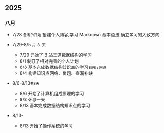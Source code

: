 ## 2025

### 八月

- 7/28 `备考的开始`
  搭建个人博客,学习 Markdown 基本语法,确立学习的大致方向

- 7/29-8/5 `共 8 天`

  - 7/29 开始了 B 站王道数据结构的学习
  - 8/1 制订了相对完善的个人计划
  - 8/3 基本完成数据结构知识点的学习`看完了网课`
  - 8/4 构建知识点网络、做题、查漏补缺

- 8/6-8/13`共8天`
  - 8/6 开始了计算机组成原理的学习
  - 8/8 休息一天
  - 8/13 基本完成数据结构知识点的学习
- 8/13-
  - 8/13 开始了操作系统的学习
